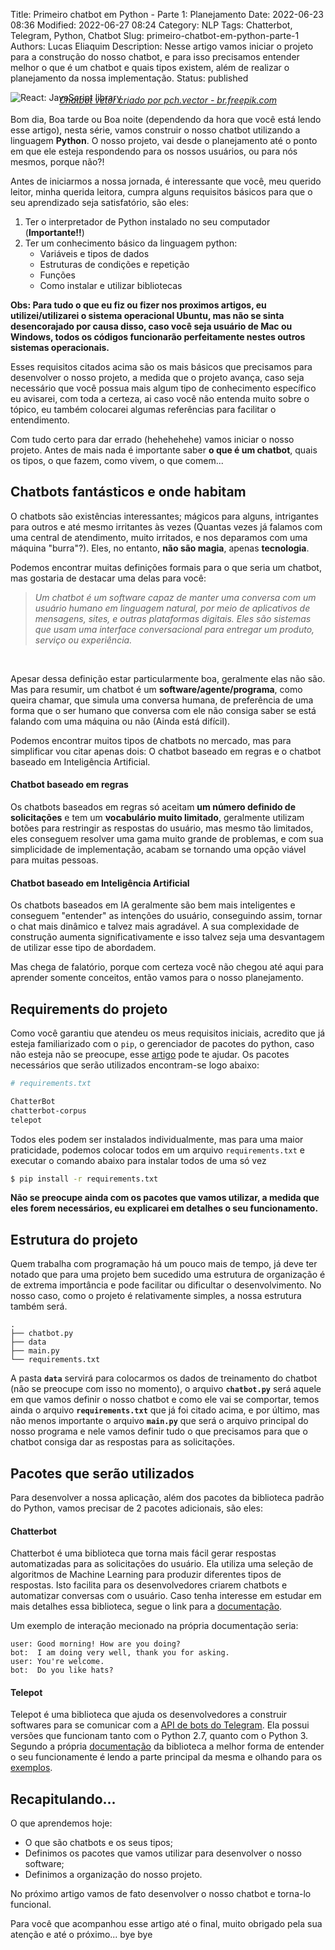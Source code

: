 Title: Primeiro chatbot em Python - Parte 1: Planejamento
Date: 2022-06-23 08:36
Modified: 2022-06-27 08:24
Category: NLP
Tags: Chatterbot, Telegram, Python, Chatbot
Slug: primeiro-chatbot-em-python-parte-1
Authors: Lucas Eliaquim
Description: Nesse artigo vamos iniciar o projeto para a construção do nosso chatbot, e para isso precisamos entender melhor o que é um chatbot e quais tipos existem, além de realizar o planejamento da nossa implementação.
Status: published


![React: JavaScript library](/images/chatbot-banner.webp)
<p style="text-align: center; margin-top: -27px"><em><a href="https://br.freepik.com/fotos-vetores-gratis/chatbot" target="_blank">Chatbot vetor criado por pch.vector - br.freepik.com</a></em></p>


Bom dia, Boa tarde ou Boa noite (dependendo da hora que você está lendo esse artigo), nesta série, vamos construir o nosso chatbot utilizando a linguagem **Python**. O nosso projeto, vai desde o planejamento até o ponto em que ele esteja respondendo para os nossos usuários, ou para nós mesmos, porque não?!

Antes de iniciarmos a nossa jornada, é interessante que você, meu querido leitor, minha querida leitora, cumpra alguns requisitos básicos para que o seu aprendizado seja satisfatório, são eles:

1. Ter o interpretador de Python instalado no seu computador (**Importante!!**)
2. Ter um conhecimento básico da linguagem python:
    - Variáveis e tipos de dados
    - Estruturas de condições e repetição
    - Funções
    - Como instalar e utilizar bibliotecas

**Obs: Para tudo o que eu fiz ou fizer nos proximos artigos, eu utilizei/utilizarei o sistema operacional Ubuntu, mas não se sinta desencorajado por causa disso, caso você seja usuário de Mac ou Windows, todos os códigos funcionarão perfeitamente nestes outros sistemas operacionais.**

Esses requisitos citados acima são os mais básicos que precisamos para desenvolver o nosso projeto, a medida que o projeto avança, caso seja necessário que você possua mais algum tipo de conhecimento específico eu avisarei, com toda a certeza, ai caso você não entenda muito sobre o tópico, eu também colocarei algumas referências para facilitar o entendimento.

Com tudo certo para dar errado (hehehehehe) vamos iniciar o nosso projeto. Antes de mais nada é importante saber **o que é um chatbot**, quais os tipos, o que fazem, como vivem, o que comem...


## Chatbots fantásticos e onde habitam


O chatbots são existências interessantes; mágicos para alguns, intrigantes para outros e até mesmo irritantes às vezes (Quantas vezes já falamos com uma central de atendimento, muito irritados, e nos deparamos com uma máquina "burra"?). Eles, no entanto, **não são magia**, apenas **tecnologia**.

Podemos encontrar muitas definições formais para o que seria um chatbot, mas gostaria de destacar uma delas para você:


>_Um chatbot é um software capaz de manter uma conversa com um usuário humano em linguagem natural, por meio de aplicativos de mensagens, sites, e outras plataformas digitais. Eles são sistemas que usam uma interface conversacional para entregar um produto, serviço ou experiência._

<br>


Apesar dessa definição estar particularmente boa, geralmente elas não são. Mas para resumir, um chatbot é um **software/agente/programa**, como queira chamar, que simula uma conversa humana, de preferência de uma forma que o ser humano que conversa com ele não consiga saber se está falando com uma máquina ou não (Ainda está difícil).

Podemos encontrar muitos tipos de chatbots no mercado, mas para simplificar vou citar apenas dois: O chatbot baseado em regras e o chatbot baseado em Inteligência Artificial.

#### Chatbot baseado em regras

Os chatbots baseados em regras só aceitam **um número definido de solicitações** e tem um **vocabulário muito limitado**, geralmente utilizam botões para restringir as respostas do usuário, mas mesmo tão limitados, eles conseguem resolver uma gama muito grande de problemas, e com sua simplicidade de implementação, acabam se tornando uma opção viável para muitas pessoas.

#### Chatbot baseado em Inteligência Artificial

Os chatbots baseados em IA geralmente são bem mais inteligentes e conseguem "entender" as intenções do usuário, conseguindo assim, tornar o chat mais dinâmico e talvez mais agradável. A sua complexidade de construção aumenta significativamente e isso talvez seja uma desvantagem de utilizar esse tipo de abordadem.

Mas chega de falatório, porque com certeza você não chegou até aqui para aprender somente conceitos, então vamos para o nosso planejamento.


## Requirements do projeto


Como você garantiu que atendeu os meus requisitos iniciais, acredito que já esteja familiarizado com o `pip`, o gerenciador de pacotes do python, caso não esteja não se preocupe, esse [artigo](https://realpython.com/what-is-pip/) pode te ajudar. Os pacotes necessários que serão utilizados encontram-se logo abaixo:

```bash
# requirements.txt

ChatterBot
chatterbot-corpus
telepot
```

Todos eles podem ser instalados individualmente, mas para uma maior praticidade, podemos colocar todos em um arquivo `requirements.txt` e executar o comando abaixo para instalar todos de uma só vez

```bash
$ pip install -r requirements.txt
```

**Não se preocupe ainda com os pacotes que vamos utilizar, a medida que eles forem necessários, eu explicarei em detalhes o seu funcionamento.**


## Estrutura do projeto


Quem trabalha com programação há um pouco mais de tempo, já deve ter notado que para uma projeto bem sucedido uma estrutura de organização é de extrema importância e pode facilitar ou dificultar o desenvolvimento. No nosso caso, como o projeto é relativamente simples, a nossa estrutura também será.

```
.
├── chatbot.py
├── data
├── main.py
└── requirements.txt
```

A pasta **`data`** servirá para colocarmos os dados de treinamento do chatbot (não se preocupe com isso no momento), o arquivo **`chatbot.py`** será aquele em que vamos definir o nosso chatbot e como ele vai se comportar, temos ainda o arquivo **`requirements.txt`** que já foi citado acima, e por último, mas não menos importante o arquivo **`main.py`** que será o arquivo principal do nosso programa e nele vamos definir tudo o que precisamos para que o chatbot consiga dar as respostas para as solicitações.


## Pacotes que serão utilizados


Para desenvolver a nossa aplicação, além dos pacotes da biblioteca padrão do Python, vamos precisar de 2 pacotes adicionais, são eles:

#### Chatterbot

Chatterbot é uma biblioteca que torna mais fácil gerar respostas automatizadas para as solicitações do usuário. Ela utiliza uma seleção de algoritmos de Machine Learning para produzir diferentes tipos de respostas. Isto facilita para os desenvolvedores criarem chatbots e automatizar conversas com o usuário. Caso tenha interesse em estudar em mais detalhes essa biblioteca, segue o link para a [documentação](https://chatterbot.readthedocs.io/en/stable/).

Um exemplo de interação mecionado na própria documentação seria:

```text
user: Good morning! How are you doing?
bot:  I am doing very well, thank you for asking.
user: You're welcome.
bot:  Do you like hats?
```

#### Telepot

Telepot é uma biblioteca que ajuda os desenvolvedores a construir softwares para se comunicar com a [API de bots do Telegram](https://core.telegram.org/bots). Ela possui versões que funcionam tanto com o Python 2.7, quanto com o Python 3. Segundo a própria [documentação](https://telepot.readthedocs.io/en/latest/) da biblioteca a melhor forma de entender o seu funcionamente é lendo a parte principal da mesma e olhando para os [exemplos](https://github.com/nickoala/telepot/tree/master/examples).


## Recapitulando...


O que aprendemos hoje:

- O que são chatbots e os seus tipos;
- Definimos os pacotes que vamos utilizar para desenvolver o nosso software;
- Definimos a organização do nosso projeto.

No próximo artigo vamos de fato desenvolver o nosso chatbot e torna-lo funcional.

Para você que acompanhou esse artigo até o final, muito obrigado pela sua atenção e até o próximo... bye bye
